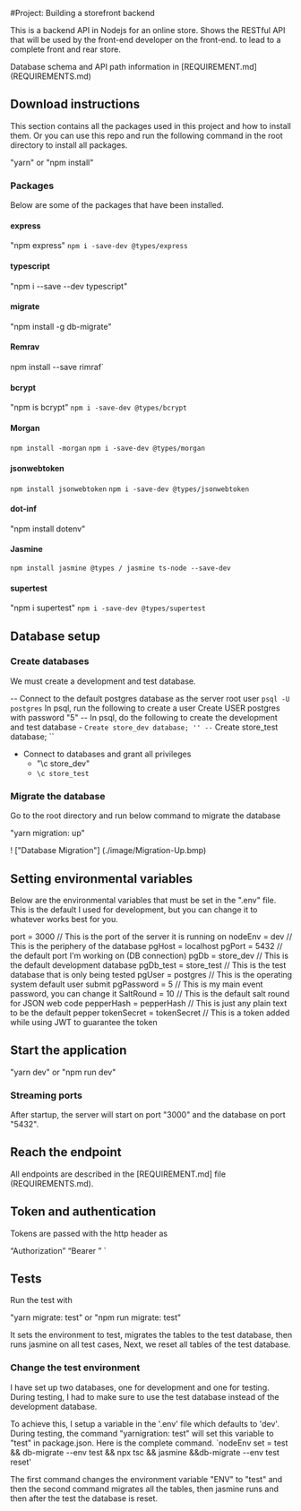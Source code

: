 #Project: Building a storefront backend

This is a backend API in Nodejs for an online store.
Shows the RESTful API that will be used by the front-end developer on the front-end.
to lead to a complete front and rear store.

Database schema and API path information in [REQUIREMENT.md] (REQUIREMENTS.md)

## Download instructions

This section contains all the packages used in this project and how to install them.
Or you can use this repo and run the following command in the root directory to install all packages.

"yarn" or "npm install"

### Packages

Below are some of the packages that have been installed.

#### express

"npm express"
`npm i -save-dev @types/express`

#### typescript

"npm i --save --dev typescript"

#### migrate

"npm install -g db-migrate"

#### Remrav

npm install --save rimraf`

#### bcrypt

"npm is bcrypt"
`npm i -save-dev @types/bcrypt`

#### Morgan

`npm install -morgan`
`npm i -save-dev @types/morgan`

#### jsonwebtoken

`` npm install jsonwebtoken ``
`npm i -save-dev @types/jsonwebtoken`

#### dot-inf

"npm install dotenv"

#### Jasmine

`npm install jasmine @types / jasmine ts-node --save-dev`

#### supertest

"npm i supertest"
`npm i -save-dev @types/supertest`

## Database setup

### Create databases

We must create a development and test database.

-- Connect to the default postgres database as the server root user `psql -U postgres`
In psql, run the following to create a user
    Create USER postgres with password "5"
-- In psql, do the following to create the development and test database
    - `` Create store_dev database; ''
    -- `` Create store_test database; ``
- Connect to databases and grant all privileges
    - "\c store_dev"
    - `\c store_test`

### Migrate the database

Go to the root directory and run below command to migrate the database

"yarn migration: up"

! ["Database Migration"] (./image/Migration-Up.bmp)

## Setting environmental variables

Below are the environmental variables that must be set in the ".env" file. This is the default I used for development, but you can change it to whatever works best for you.

port = 3000 // This is the port of the server it is running on
nodeEnv = dev // This is the periphery of the database
pgHost = localhost
pgPort = 5432 // the default port I'm working on (DB connection)
pgDb = store_dev // This is the default development database
pgDb_test = store_test // This is the test database that is only being tested
pgUser = postgres // This is the operating system default user submit
pgPassword = 5 // This is my main event password, you can change it
SaltRound = 10 // This is the default salt round for JSON web code
pepperHash = pepperHash // This is just any plain text to be the default pepper
tokenSecret = tokenSecret // This is a token added while using JWT to guarantee the token

## Start the application

"yarn dev" or "npm run dev"

### Streaming ports

After startup, the server will start on port "3000" and the database on port "5432".

## Reach the endpoint

All endpoints are described in the [REQUIREMENT.md] file (REQUIREMENTS.md).

## Token and authentication

Tokens are passed with the http header as

“Authorization” “Bearer <token>” `

## Tests

Run the test with

"yarn migrate: test" or "npm run migrate: test"

It sets the environment to test, migrates the tables to the test database, then runs jasmine on all test cases,
Next, we reset all tables of the test database.

### Change the test environment

I have set up two databases, one for development and one for testing. During testing, I had to make sure to use the test database instead of the development database.

To achieve this, I setup a variable in the '.env' file which defaults to 'dev'. During testing, the command "yarnigration: test" will set this variable to "test" in package.json. Here is the complete command.
`nodeEnv set = test && db-migrate --env test && npx tsc && jasmine &&db-migrate --env test reset'

The first command changes the environment variable "ENV" to "test" and then the second command migrates all the tables, then jasmine runs and then after the test the database is reset.